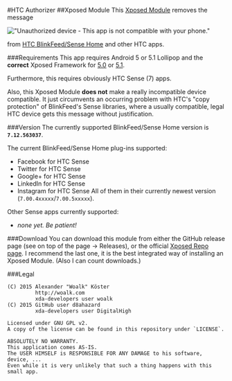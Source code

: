 #HTC Authorizer
##Xposed Module
This [Xposed Module](http://repo.xposed.info/) removes the message

!["Unauthorized device - This app is not compatible with your phone."](http://ext.woalk.de/img/github/htcblinkfeedunauth.png)

from [HTC BlinkFeed/Sense Home](https://play.google.com/store/apps/details?id=com.htc.launcher&hl=en) and other HTC apps.

###Requirements
This app requires Android 5 or 5.1 Lollipop and the **correct** Xposed Framework
for [5.0](http://forum.xda-developers.com/showthread.php?t=3034811)
or [5.1](http://forum.xda-developers.com/showthread.php?t=3072979).

Furthermore, this requires obviously HTC Sense (7) apps.

Also, this Xposed Module **does not** make a really incompatible device compatible.
It just circumvents an occurring problem with HTC's "copy protection" of BlinkFeed's Sense libraries,
where a usually compatible, legal HTC device gets this message without justification.

###Version
The currently supported BlinkFeed/Sense Home version is
**`7.12.563037`**.

The current BlinkFeed/Sense Home plug-ins supported:
- Facebook for HTC Sense
- Twitter for HTC Sense
- Google+ for HTC Sense
- LinkedIn for HTC Sense
- Instagram for HTC Sense
All of them in their currently newest version (`7.00.4xxxxx`/`7.00.5xxxxx`).

Other Sense apps currently supported:
- *none yet. Be patient!*

###Download
You can download this module from either the GitHub release page (see on top of the page -> Releases),
or the official [Xposed Repo page](http://repo.xposed.info/module/com.woalk.apps.xposed.htcblinkfeedauthorizer).
I recommend the last one, it is the best integrated way of installing an Xposed Module.
(Also I can count downloads.)

###Legal
```
(C) 2015 Alexander "Woalk" Köster
         http://woalk.com
         xda-developers user woalk
(C) 2015 GitHub user d8ahazard
         xda-developers user DigitalHigh

Licensed under GNU GPL v2.
A copy of the license can be found in this repository under `LICENSE`.

ABSOLUTELY NO WARRANTY.
This application comes AS-IS.
The USER HIMSELF is RESPONSIBLE FOR ANY DAMAGE to his software, device, ...
Even while it is very unlikely that such a thing happens with this small app.
```
